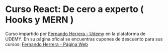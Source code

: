 # Curso React: De cero a experto ( Hooks y MERN )

Curso impartido por [Fernando Herrera - Udemy](https://www.udemy.com/user/550c38655ec11/) en la plataforma de UDEMY. En su página oficial se encuentras cupones de descuento para sus cursos: [Fernando Herrera - Página Web](https://fernando-herrera.com/#/home)
